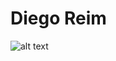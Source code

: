 # Diego Reim

![alt text](https://static01.nyt.com/images/2022/04/04/multimedia/15ai-nocode/15ai-nocode-superJumbo.gif?quality=75&auto=webp)

